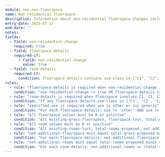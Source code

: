 ```yaml
---
module: non-res-floorspace
name: Non residential floorspace
description: Information about non-residential floorspace changes including use class details and room counts for specific accommodation types
entry-date: 2025-07-17
end-date: ''
notes: ''
fields:
  - field: non-residential-change
    required: true
  - field: floorspace-details
    required-if:
      - field: non-residential-change
        value: true
  - field: room-details
    required-if:
      condition: floorspace-details contains use-class in ["C1", "C2", "C2A", "other"]
rules:
  - rule: "floorspace-details is required when non-residential-change is true"
    condition: "non-residential-change != true OR floorspace-details is not empty"
  - rule: "room-details is required when floorspace involves C1, C2, C2A, or other use classes"
    condition: "If any floorspace-details.use-class in ['C1', 'C2', 'C2A', 'other'], then room-details must be provided"
  - rule: "specified-use is required when use is other or sui generis"
    condition: "For each floorspace-details: use != 'other' AND use != 'sui' OR specified-use is not empty"
  - rule: "All floorspace values must be 0 or positive"
    condition: "All existing-gross-floorspace, floorspace-lost, total-gross-proposed, net-additional-floorspace >= 0"
  - rule: "All room values must be 0 or positive"
    condition: "All existing-rooms-lost, total-rooms-proposed, net-additional-rooms >= 0"
  - rule: "net-additional-floorspace must equal total-gross-proposed minus existing-gross-floorspace"
    condition: "For each floorspace-details: net-additional-floorspace == (total-gross-proposed - existing-gross-floorspace)"
  - rule: "net-additional-rooms must equal total-rooms-proposed minus existing-rooms-lost"
    condition: "For each room-details: net-additional-rooms == (total-rooms-proposed - existing-rooms-lost)"
---
```

